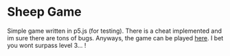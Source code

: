 # Sheep Game

Simple game written in p5.js (for testing). There is a cheat implemented and im sure there are tons of bugs. Anyways, the game can be played [here](https://dcts.github.io/sheep-game). I bet you wont surpass level 3... !

